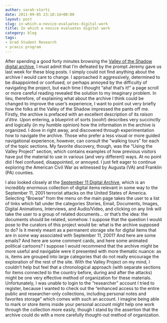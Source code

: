 ```yaml
---
author: sarah-storti
date: 2011-09-05 23:18:14+00:00
layout: post
slug: in-which-a-novice-evaluates-digital-work
title: In which a novice evaluates digital work
category: blog
tags:
- Grad Student Research
- praxis program
---
```


After spending a good forty minutes browsing the [Valley of the Shadow digital archive](http://valley.lib.virginia.edu/), I must admit that I’m defeated by the prompt Jeremy gave us last week for these blog posts. I simply could not find anything about the archive I would care to change. I approached it aggressively, determined to be disappointed or confused, or perhaps annoyed by the difficulty of navigating the project, but each time I thought “aha! that’s it!” a page scroll or more careful reading revealed the solution to my imaginary problem. In lieu, therefore, of explaining what about the archive I think could be changed to improve the user’s experience, I want to point out very briefly how the folks at the Valley of the Shadow impressed the pants off me. Firstly, the archive is prefaced with an excellent description of its _raison d'être_. Upon entering, a blueprint of sorts (oooh!) describes very succinctly and logically (in my humble opinion) how the information in the archive is organized. I dove in right away, and discovered through experimentation how to navigate the archive. Those who prefer a less visual or more guided navigational experience, however, can consult the “walking tours” for each of the topic sections. My favorite discovery, though, was the “Using the Valley Project” section, which contains examples of how previous visitors have put the material to use in various (and very different) ways. At no point did I feel confused, disappointed, or annoyed. I just felt eager to continue exploring the American Civil War as witnessed by Augusta (VA) and Franklin (PA) counties.

I also looked closely at the [September 11 Digital Archive](http://911digitalarchive.org/index.php), which is an incredibly enormous collection of digital items relevant in some way to the September 11, 2001 terrorist attacks on the United States of America. Selecting “Browse” from the menu on the main page takes the user to a list of links which fall under the categories Stories, Email, Documents, Images, Digital Animations, Interviews, and Audio/Video, and clicking on any link will take the user to a group of related documents… or that’s the idea: the documents should be related, somehow. I suppose that the question I would pose to the curators of this project would be: what is the archive supposed to do? Is it merely meant as a permanent storage site for digital items that are in some way associated with September 11, 2001? And here are some emails? And here are some comment cards, and here some animated political cartoons? I suppose I would recommend that the archive might be more useful and navigable were it presented with more thematic nuance: as is, items are grouped into large categories that do not really encourage the exploration of the rest of the site. With the Valley Project on my mind, I couldn’t help but feel that a chronological approach (with separate sections for items connected to the country before, during and after the attacks) might be one very effective method of organization for these materials. Unfortunately, I was unable to login to the “researcher” account I tried to register, because I wanted to check out the “enhanced access to the entire public and researcher-only collections, including personal notes and favorites storage” which comes with such an account. I imagine being able to mark or store items inside your personal account might help one work through the collection more easily, though I stand by the assertion that the archive could do with a more carefully thought-out method of organization.
